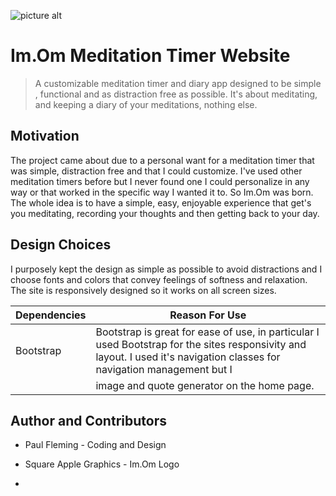 ![picture alt](https://s3-eu-west-1.amazonaws.com/imom-assets/static/media/images/imomlogo.png "Im.Om Logo")

# Im.Om Meditation Timer Website

> A customizable meditation timer and diary app designed to be simple
> , functional and as distraction free as possible. It's about 
> meditating, and keeping a diary of your meditations, nothing 
> else. 

## Motivation
The project came about due to a personal want for a meditation timer that was simple, distraction free and that I could customize. I've used other meditation timers before but I never found one I could personalize in any way or that worked in the specific way I wanted it to. So Im.Om was born. The whole idea is to have a simple, easy, enjoyable experience that get's you meditating, recording your thoughts and then getting back to your day.

## Design Choices
I purposely kept the design as simple as possible to avoid distractions and I choose fonts and colors that convey feelings of softness and relaxation. The site is responsively designed so it works on all screen sizes.

 Dependencies       |    Reason For Use
 ------------------ | --------------------------------------------------------------------------------------------------------------------------------------------------------------------------
 Bootstrap          | Bootstrap is great for ease of use, in particular I used Bootstrap for the sites responsivity and layout. I used it's navigation classes for navigation management but I                           | changed the default styles to suit my own needs. I used a Bootstrap modal to contain the timer itself (seen when users are meditating) and I used a jumbotron to host the 
                    | image and quote generator on the home page.
 
## Author and Contributors
* Paul Fleming - Coding and Design

* Square Apple Graphics - Im.Om Logo

* 